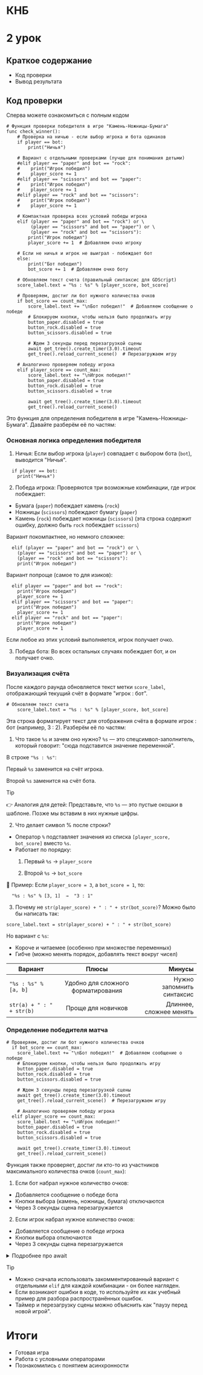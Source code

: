 # КНБ

# 2 урок

## Краткое содержание
- Код проверки
- Вывод результата


## Код проверки

Сперва можете ознакомиться с полным кодом

```gdscript
# Функция проверки победителя в игре "Камень-Ножницы-Бумага"
func check_winner():
    # Проверка на ничью - если выбор игрока и бота одинаков
    if player == bot:
        print("Ничья")
    
    # Вариант с отдельными проверками (лучше для понимания детьми)
    #elif player == "paper" and bot == "rock":
    #    print("Игрок победил")
    #    player_score += 1
    #elif player == "scissors" and bot == "paper":
    #    print("Игрок победил")
    #    player_score += 1
    #elif player == "rock" and bot == "scissors":
    #    print("Игрок победил")
    #    player_score += 1
    
    # Компактная проверка всех условий победы игрока
    elif (player == "paper" and bot == "rock") or \
         (player == "scissors" and bot == "paper") or \
         (player == "rock" and bot == "scissors"):
        print("Игрок победил")
        player_score += 1  # Добавляем очко игроку
    
    # Если не ничья и игрок не выиграл - побеждает бот
    else:
        print("Бот победил")
        bot_score += 1  # Добавляем очко боту
    
    # Обновляем текст счета (правильный синтаксис для GDScript)
    score_label.text = "%s : %s" % [player_score, bot_score]
    
    # Проверяем, достиг ли бот нужного количества очков
    if bot_score == count_max:
        score_label.text += "\nБот победил!"  # Добавляем сообщение о победе
        # Блокируем кнопки, чтобы нельзя было продолжать игру
        button_paper.disabled = true
        button_rock.disabled = true
        button_scissors.disabled = true
        
        # Ждем 3 секунды перед перезагрузкой сцены
        await get_tree().create_timer(3.0).timeout
        get_tree().reload_current_scene()  # Перезагружаем игру
    
    # Аналогично проверяем победу игрока
    elif player_score == count_max:
        score_label.text += "\nИгрок победил!"
        button_paper.disabled = true
        button_rock.disabled = true
        button_scissors.disabled = true
        
        await get_tree().create_timer(3.0).timeout
        get_tree().reload_current_scene()
```

Это функция для определения победителя в игре "Камень-Ножницы-Бумага". Давайте разберём её по частям:

### Основная логика определения победителя
1. Ничья: Если выбор игрока (`player`) совпадает с выбором бота (`bot`), выводится "Ничья".

```gdscript
  if player == bot:
    print("Ничья")
```

2. Победа игрока: Проверяются три возможные комбинации, где игрок побеждает:

- Бумага (`paper`) побеждает камень (`rock`)
- Ножницы (`scissors`) побеждают бумагу (`paper`)
- Камень (`rock`) побеждает ножницы (`scissors`) (эта строка содержит ошибку, должно быть `rock` побеждает `scissors`)


Вариант покомпактнее, но немного сложнее:
```gdscript
  elif (player == "paper" and bot == "rock") or \
    (player == "scissors" and bot == "paper") or \
    (player == "rock" and bot == "scissors"):
    print("Игрок победил")
```

Вариант попроще (самое то для изиков):

```gdscript
  elif player == "paper" and bot == "rock":
    print("Игрок победил")
    player_score += 1
  elif player == "scissors" and bot == "paper":
    print("Игрок победил")
    player_score += 1
  elif player == "rock" and bot == "paper":
    print("Игрок победил")
    player_score += 1
```

Если любое из этих условий выполняется, игрок получает очко.

3. Победа бота: Во всех остальных случаях побеждает бот, и он получает очко.

### Визуализация счёта
После каждого раунда обновляется текст метки `score_label`, отображающий текущий счёт в формате "игрок : бот".

```gdscript
# Обновляем текст счета 
    score_label.text = "%s : %s" % [player_score, bot_score]
```
Эта строка форматирует текст для отображения счёта в формате игрок : бот (например, 3 : 2). Разберём её по частям:

1. Что такое `%s` и зачем оно нужно?
`%s` — это спецсимвол-заполнитель, который говорит: "сюда подставится значение переменной".

В строке `"%s : %s"`:

Первый `%s` заменится на счёт игрока.

Второй `%s` заменится на счёт бота.

>[!Tip]
>👉 Аналогия для детей:
>Представьте, что `%s` — это пустые окошки в шаблоне. Позже мы вставим в них нужные цифры.


2. Что делает символ % после строки?
- Оператор `%` подставляет значения из списка `[player_score, bot_score]` вместо `%s`.
- Работает по порядку:
  1. Первый `%s` → `player_score`

  2. Второй `%s` → `bot_score`

📌 Пример:
Если `player_score = 3`, а `bot_score = 1`, то:

```gdscript
  "%s : %s" % [3, 1]  →  "3 : 1"
```

3. Почему не `str(player_score) + " : " + str(bot_score)`?
Можно было бы написать так:

```gdscript
score_label.text = str(player_score) + " : " + str(bot_score)
```
Но вариант с `%s`:
- Короче и читаемее (особенно при множестве переменных)
- Гибче (можно менять порядок, добавлять текст вокруг чисел)

| Вариант | Плюсы | Минусы |
|----------|:-------------:|------:|
|`"%s : %s" % [a, b]` |	Удобно для сложного форматирования |	Нужно запомнить синтаксис |
|`str(a) + " : " + str(b)` |	Проще для новичков |	Длиннее, сложнее менять |

### Определение победителя матча

```gdscript
# Проверяем, достиг ли бот нужного количества очков
  if bot_score == count_max:
    score_label.text += "\nБот победил!"  # Добавляем сообщение о победе
    # Блокируем кнопки, чтобы нельзя было продолжать игру
    button_paper.disabled = true
    button_rock.disabled = true
    button_scissors.disabled = true
        
    # Ждем 3 секунды перед перезагрузкой сцены
    await get_tree().create_timer(3.0).timeout
    get_tree().reload_current_scene()  # Перезагружаем игру
    
    # Аналогично проверяем победу игрока
  elif player_score == count_max:
    score_label.text += "\nИгрок победил!"
    button_paper.disabled = true
    button_rock.disabled = true
    button_scissors.disabled = true

    await get_tree().create_timer(3.0).timeout
    get_tree().reload_current_scene()
```

Функция также проверяет, достиг ли кто-то из участников максимального количества очков (`count_max`):

1. Если бот набрал нужное количество очков:

- Добавляется сообщение о победе бота
- Кнопки выбора (камень, ножницы, бумага) отключаются
- Через 3 секунды сцена перезагружается

2. Если игрок набрал нужное количество очков:

- Добавляется сообщение о победе игрока
- Кнопки выбора отключаются
- Через 3 секунды сцена перезагружается

<details>
  <summary>Подробнее про await</summary>
  
  <br>
  
  Асинхронность и `await` в `GDScript`
  
1. Что такое асинхронность?
Асинхронность — это способ выполнения кода, при котором программа не ждёт завершения какой-то операции, а продолжает работать дальше. Это особенно полезно в играх, где нельзя "замораживать" игру на время выполнения долгих процессов (например, загрузки уровня, анимации, таймеров).

2. Что делает `await` в `GDScript`?
Ключевое слово `await` приостанавливает выполнение текущей функции до тех пор, пока не завершится определённая асинхронная операция. При этом игра продолжает работать, не зависая.

📌 Пример из кода:

```gdscript
  await get_tree().create_timer(3.0).timeout
```
Здесь игра ждёт 3 секунды, но не блокирует другие процессы (например, анимации, звуки или ввод игрока).

3. Где ещё можно использовать `await`? (Практические примеры для детей)

Таймеры и задержки:

```gdscript
print("Начали отсчёт")
await get_tree().create_timer(2.0).timeout  # Ждём 2 секунды
print("Прошло 2 секунды!")
```
👉 Объяснение детям:
"Представьте, что вы ставите будильник на телефоне. Вы можете делать другие дела, пока он не прозвенит. `await` работает так же!"

4. Почему в нашем коде используется await?
В функции `check_winner()` после победы:


1. Игра показывает сообщение ("Бот победил!").
2. Ждёт 3 секунды (`await`), чтобы игрок успел прочитать результат.
3. Перезагружает сцену (`get_tree().reload_current_scene()`).

<br>

📌 Без `await` было бы так:
- Сообщение появилось и мгновенно исчезло (игрок не успел бы прочитать)
- Игра сразу перезагрузилась бы, что выглядело бы как баг


Наглядная аналогия:
- Синхронный код — как если бы вы стояли и ждали, пока закипит чайник, не делая ничего другого.
- Асинхронный код — вы ставите чайник, идёте делать бутерброд, а когда он закипит (сигнал!), возвращаетесь к нему.

*Вывод*
`await` — это мощный инструмент в `Godot`, который позволяет:

✔ Делать задержки без "зависания" игры. <br>
✔ Работать с анимациями, звуками и загрузкой ресурсов. <br>
✔ Писать чистый и понятный код. <br>

Для детей можно объяснить это на примере ожидания чего-либо в реальной жизни (будильник, микроволновка, загрузка игры). Чем раньше они поймут асинхронность, тем легче им будет делать сложные игры в будущем

</details>

>[!tip]
> - Можно сначала использовать закомментированный вариант с отдельными `elif` для каждой комбинации - он более нагляден.
> - Если возникают ошибки в коде, то используйте их как учебный пример для разбора распространённых ошибок.
> - Таймер и перезагрузку сцены можно объяснить как "паузу перед новой игрой".


# Итоги

- Готовая игра
- Работа с условными операторами
- Познакомились с понятием асинхронности
